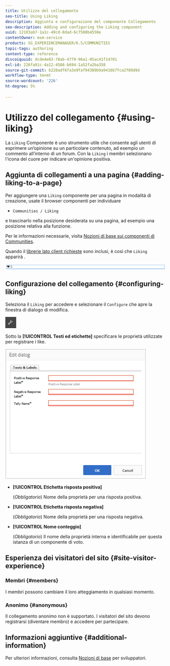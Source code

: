 ```yaml
---
title: Utilizzo del collegamento
seo-title: Using Liking
description: Aggiunta e configurazione del componente Collegamento
seo-description: Adding and configuring the Liking component
uuid: 12103ab7-1a1c-49cd-8dad-6c7508b4550e
contentOwner: msm-service
products: SG_EXPERIENCEMANAGER/6.5/COMMUNITIES
topic-tags: authoring
content-type: reference
discoiquuid: dcde4e03-78ab-4779-96a1-05ac41f14701
exl-id: 226fa91c-4a12-4586-b694-1a52fa2ba358
source-git-commit: b220adf6fa3e9faf94389b9a9416b7fca2f89d9d
workflow-type: tm+mt
source-wordcount: '226'
ht-degree: 5%

---
```


# Utilizzo del collegamento {#using-liking}

La `Liking` Componente è uno strumento utile che consente agli utenti di esprimere un’opinione su un particolare contenuto, ad esempio un commento all’interno di un forum. Con la `Liking` i membri selezionano l&#39;icona del cuore per indicare un&#39;opinione positiva.

## Aggiunta di collegamenti a una pagina {#adding-liking-to-a-page}

Per aggiungere una `Liking` componente per una pagina in modalità di creazione, usate il browser componenti per individuare

* `Communities / Liking`

e trascinarlo nella posizione desiderata su una pagina, ad esempio una posizione relativa alla funzione.

Per le informazioni necessarie, visita [Nozioni di base sui componenti di Communities](basics.md).

Quando il [librerie lato client richieste](essentials-liking.md#essentials-for-client-side) sono inclusi, è così che `Liking` apparirà .

![componente di gradimento](assets/liking-component.png)

## Configurazione del collegamento {#configuring-liking}

Seleziona il `Liking` per accedere e selezionare il `Configure` che apre la finestra di dialogo di modifica.

![configure-new](assets/configure-new.png)

Sotto la **[!UICONTROL Testi ed etichette]** specificare le proprietà utilizzate per registrare i like.

![configurare-like](assets/configure-liking.png)

* **[!UICONTROL Etichetta risposta positiva]**

   (*Obbligatorio*) Nome della proprietà per una risposta positiva.

* **[!UICONTROL Etichetta risposta negativa]**

   (*Obbligatorio*) Nome della proprietà per una risposta negativa.

* **[!UICONTROL Nome conteggio]**

   (*Obbligatorio*) Il nome della proprietà interna e identificabile per questa istanza di un componente di voto.

## Esperienza dei visitatori del sito {#site-visitor-experience}

### Membri {#members}

I membri possono cambiare il loro atteggiamento in qualsiasi momento.

### Anonimo {#anonymous}

Il collegamento anonimo non è supportato. I visitatori del sito devono registrarsi (diventare membro) e accedere per partecipare.

## Informazioni aggiuntive {#additional-information}

Per ulteriori informazioni, consulta [Nozioni di base](essentials-liking.md) per sviluppatori.
